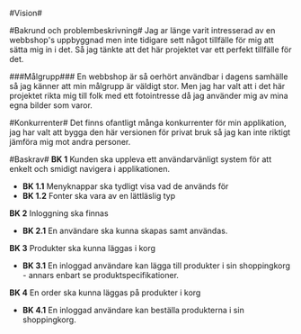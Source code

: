#Vision#

#Bakrund och problembeskrivning#
Jag ar länge varit intresserad av en webbshop's uppbyggnad men inte tidigare sett något tillfälle för mig att sätta mig  in i det.
Så jag tänkte att det här projektet var ett perfekt tillfälle för det.

###Målgrupp###
En webbshop är så oerhört användbar i dagens samhälle så jag känner att min målgrupp är väldigt stor. Men jag har valt att i det här projektet rikta mig till folk med ett
fotointresse då jag använder mig av mina egna bilder som varor.

#Konkurrenter#
Det finns ofantligt många konkurrenter för min applikation, jag har valt att bygga den här versionen för privat bruk så jag kan inte riktigt jämföra mig mot andra personer.

#Baskrav#
**BK 1** Kunden ska uppleva ett användarvänligt system för att enkelt och smidigt navigera i applikationen.
  - **BK 1.1** Menyknappar ska tydligt visa vad de används för
  - **BK 1.2** Fonter ska vara av en lättläslig typ

**BK 2** Inloggning ska finnas
  - **BK 2.1** En användare ska kunna skapas samt användas.

**BK 3** Produkter ska kunna läggas i korg
  - **BK 3.1** En inloggad användare kan lägga till produkter i sin shoppingkorg - annars enbart se produktspecifikationer.
  
  **BK 4** En order ska kunna läggas på produkter i korg
  - **BK 4.1** En inloggad användare kan beställa produkterna i sin shoppingkorg.